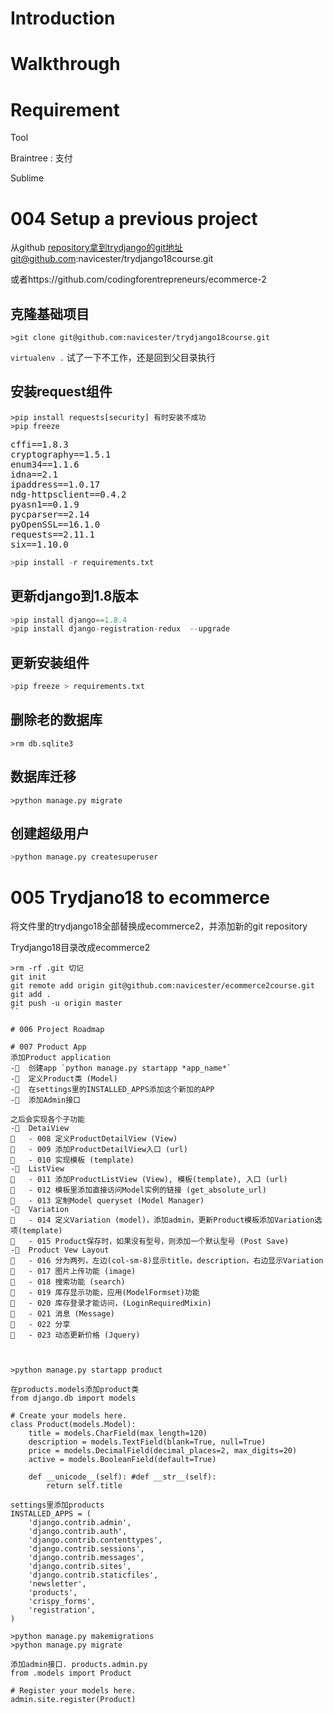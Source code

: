 # Introduction

# Walkthrough

# Requirement

Tool

Braintree : 支付

Sublime

# 004 Setup a previous project

从github repository拿到trydjango的git地址git@github.com:navicester/trydjango18course.git

或者https://github.com/codingforentrepreneurs/ecommerce-2

## 克隆基础项目
``` dos
>git clone git@github.com:navicester/trydjango18course.git
```
`virtualenv .` 试了一下不工作，还是回到父目录执行

## 安装request组件
``` dos
>pip install requests[security] 有时安装不成功
>pip freeze
```
> 
<pre>
cffi==1.8.3
cryptography==1.5.1
enum34==1.1.6
idna==2.1
ipaddress==1.0.17
ndg-httpsclient==0.4.2
pyasn1==0.1.9
pycparser==2.14
pyOpenSSL==16.1.0
requests==2.11.1
six==1.10.0
</pre>

``` python
>pip install -r requirements.txt
```

## 更新django到1.8版本
``` python
>pip install django==1.8.4
>pip install django-registration-redux  --upgrade
```

## 更新安装组件
``` python
>pip freeze > requirements.txt
```

## 删除老的数据库
``` dos
>rm db.sqlite3
```

## 数据库迁移
``` dos
>python manage.py migrate
```

## 创建超级用户
``` python
>python manage.py createsuperuser
```

# 005 Trydjano18 to ecommerce
将文件里的trydjango18全部替换成ecommerce2，并添加新的git repository

Trydjango18目录改成ecommerce2
``` dos
>rm -rf .git 切记
git init
git remote add origin git@github.com:navicester/ecommerce2course.git
git add .
git push -u origin master
``

# 006 Project Roadmap

# 007 Product App
添加Product application
-	创建app `python manage.py startapp *app_name*`
-	定义Product类 (Model)
-	在settings里的INSTALLED_APPS添加这个新加的APP
-	添加Admin接口

之后会实现各个子功能
-	DetaiView
	- 008 定义ProductDetailView (View)
	- 009 添加ProductDetailView入口 (url)
	- 010 实现模板 (template)
-	ListView
	- 011 添加ProductListView (View), 模板(template), 入口 (url)
	- 012 模板里添加直接访问Model实例的链接 (get_absolute_url)
	- 013 定制Model queryset (Model Manager)
-	Variation
	- 014 定义Variation (model)，添加admin，更新Product模板添加Variation选项(template)
	- 015 Product保存时，如果没有型号，则添加一个默认型号 (Post Save)
-	Product Vew Layout
	- 016 分为两列，左边(col-sm-8)显示title，description，右边显示Variation
	- 017 图片上传功能 (image)
	- 018 搜索功能 (search)
	- 019 库存显示功能，应用(ModelFormset)功能
	- 020 库存登录才能访问，(LoginRequiredMixin)
	- 021 消息 (Message)
	- 022 分享
	- 023 动态更新价格 (Jquery)



>python manage.py startapp product

在products.models添加product类
from django.db import models

# Create your models here.
class Product(models.Model):
	title = models.CharField(max_length=120)
	description = models.TextField(blank=True, null=True)
	price = models.DecimalField(decimal_places=2, max_digits=20)
	active = models.BooleanField(default=True)

	def __unicode__(self): #def __str__(self):
		return self.title

settings里添加products
INSTALLED_APPS = (
    'django.contrib.admin',
    'django.contrib.auth',
    'django.contrib.contenttypes',
    'django.contrib.sessions',
    'django.contrib.messages',
    'django.contrib.sites',
    'django.contrib.staticfiles',
	'newsletter',
    'products',
    'crispy_forms',
    'registration',
)

>python manage.py makemigrations
>python manage.py migrate

添加admin接口. products.admin.py
from .models import Product

# Register your models here.
admin.site.register(Product)













